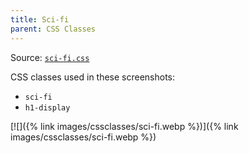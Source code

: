 ```yaml
---
title: Sci-fi
parent: CSS Classes
---
```


Source: [`sci-fi.css`](https://github.com/ElsaTam/obsidian-fancy-a-story/blob/main/snippets/cssclasses/sci-fi.css)

CSS classes used in these screenshots:
- `sci-fi`
- `h1-display`


[![]({% link images/cssclasses/sci-fi.webp %})]({% link images/cssclasses/sci-fi.webp %})


